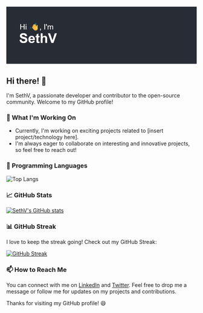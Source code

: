 [![Banner](https://github.com/SVRECCO/SVRECCO/raw/main/header.png)](https://github.com/SVRECCO/SVRECCO)

## Hi there! 👋

I'm SethV, a passionate developer and contributor to the open-source community. Welcome to my GitHub profile!

### 🔭 What I'm Working On

- Currently, I'm working on exciting projects related to [insert project/technology here].
- I'm always eager to collaborate on interesting and innovative projects, so feel free to reach out!

### 🌱 Programming Languages


![Top Langs](https://github-readme-stats.vercel.app/api/top-langs/?username=SVRECCO&show_icons=true&theme=onedark&layout=compact)

### 📈 GitHub Stats


[![SethV's GitHub stats](https://github-readme-stats.vercel.app/api?username=SVRECCO&show_icons=true&theme=onedark&show=stars,commits,issues,contribs)](https://github.com/SVRECCO/github-readme-stats)

### 📊 GitHub Streak

I love to keep the streak going! Check out my GitHub Streak:

[![GitHub Streak](http://github-readme-streak-stats.herokuapp.com?user=SVRECCO&theme=onedark)](https://git.io/streak-stats)

### 📫 How to Reach Me

You can connect with me on [LinkedIn](https://www.linkedin.com/in/your-linkedin-profile/) and [Twitter](https://twitter.com/your-twitter-handle/). Feel free to drop me a message or follow me for updates on my projects and contributions.

Thanks for visiting my GitHub profile! 😄

